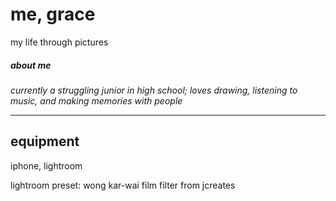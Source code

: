 # me, grace
my life through pictures

##### <i>about me</i>
<i> currently a struggling junior in high school; loves drawing, listening to music, and making memories with people </i>

***

## equipment
iphone, lightroom

lightroom preset: wong kar-wai film filter from jcreates

